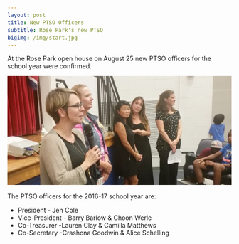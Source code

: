 ```yaml
---
layout: post
title: New PTSO Officers
subtitle: Rose Park's new PTSO
bigimg: /img/start.jpg
---
```


At the Rose Park open house on August 25 new PTSO officers for the school year
were confirmed. 

![pto-board](/img/2016-08-25.pto.png)

The PTSO officers for the 2016-17 school year are:

- President	- Jen Cole
- Vice-President - Barry Barlow & Choon Werle
- Co-Treasurer -Lauren Clay & Camilla Matthews
- Co-Secretary -Crashona Goodwin & Alice Schelling
